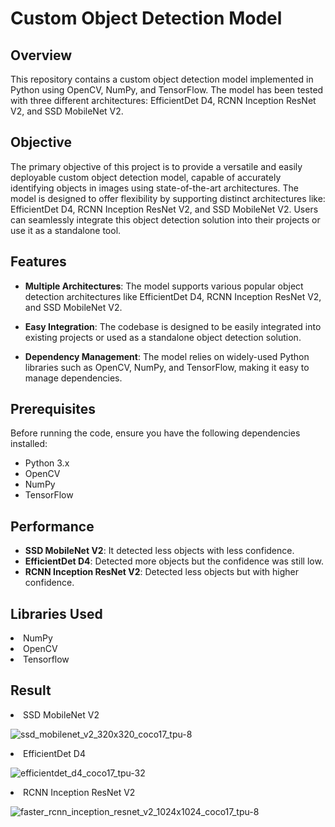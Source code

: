# Custom Object Detection Model

## Overview

This repository contains a custom object detection model implemented in Python using OpenCV, NumPy, and TensorFlow. The model has been tested with three different architectures: EfficientDet D4, RCNN Inception ResNet V2, and SSD MobileNet V2.

## Objective

The primary objective of this project is to provide a versatile and easily deployable custom object detection model, capable of accurately identifying objects in images using state-of-the-art architectures. The model is designed to offer flexibility by supporting distinct architectures like: EfficientDet D4, RCNN Inception ResNet V2, and SSD MobileNet V2. Users can seamlessly integrate this object detection solution into their projects or use it as a standalone tool.

## Features

- **Multiple Architectures**: The model supports various popular object detection architectures like EfficientDet D4, RCNN Inception ResNet V2, and SSD MobileNet V2.

- **Easy Integration**: The codebase is designed to be easily integrated into existing projects or used as a standalone object detection solution.

- **Dependency Management**: The model relies on widely-used Python libraries such as OpenCV, NumPy, and TensorFlow, making it easy to manage dependencies.

## Prerequisites

Before running the code, ensure you have the following dependencies installed:

- Python 3.x
- OpenCV
- NumPy
- TensorFlow

## Performance

- **SSD MobileNet V2**: It detected less objects with less confidence.
- **EfficientDet D4**: Detected more objects but the confidence was still low.
- **RCNN Inception ResNet V2**: Detected less objects but with higher confidence.

## Libraries Used
<li>NumPy</li>
<li>OpenCV</li>
<li>Tensorflow</li>

## Result
<li>SSD MobileNet V2</li>

![ssd_mobilenet_v2_320x320_coco17_tpu-8](https://github.com/nadgawd/Custom-Object-Detection/assets/130206961/cc95bad8-67cb-46cb-bfc0-73915c445a7e)

<li>EfficientDet D4</li>

![efficientdet_d4_coco17_tpu-32](https://github.com/nadgawd/Custom-Object-Detection/assets/130206961/154e607c-1b9c-4b0d-99cc-047974bcd6e1)

<li>RCNN Inception ResNet V2</li>

![faster_rcnn_inception_resnet_v2_1024x1024_coco17_tpu-8](https://github.com/nadgawd/Custom-Object-Detection/assets/130206961/368c1440-277f-429a-b82c-ac7af9edfbd4)

